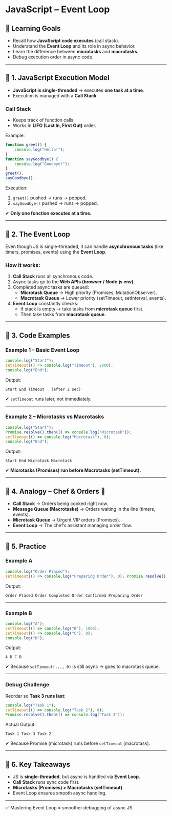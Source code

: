 # JavaScript – Event Loop

## 🎯 Learning Goals

- Recall how **JavaScript code executes** (call stack).
- Understand the **Event Loop** and its role in async behavior.
- Learn the difference between **microtasks** and **macrotasks**.
- Debug execution order in async code.

---

## 🔹 1. JavaScript Execution Model

- **JavaScript is single-threaded** → executes **one task at a time**.
- Execution is managed with a **Call Stack**.

### Call Stack

- Keeps track of function calls.
- Works in **LIFO (Last In, First Out)** order.

Example:

```js
function greet() {   
	console.log("Hello!"); 
} 
function sayGoodbye() {   
	console.log("Goodbye!"); 
} 
greet(); 
sayGoodbye();
```

Execution:

1. `greet()` pushed → runs → popped.
2. `sayGoodbye()` pushed → runs → popped.

✔ **Only one function executes at a time.**

---

## 🔹 2. The Event Loop

Even though JS is single-threaded, it can handle **asynchronous tasks** (like timers, promises, events) using the **Event Loop**.

### How it works:

1. **Call Stack** runs all synchronous code.
2. Async tasks go to the **Web APIs (browser / Node.js env)**.
3. Completed async tasks are queued:
    - **Microtask Queue** → High priority (Promises, MutationObserver).
    - **Macrotask Queue** → Lower priority (setTimeout, setInterval, events).
4. **Event Loop** constantly checks:
    - If stack is empty → take tasks from **microtask queue** first.
    - Then take tasks from **macrotask queue**.

---

## 🔹 3. Code Examples

### Example 1 – Basic Event Loop

```js
console.log("Start"); 
setTimeout(() => console.log("Timeout"), 2000); 
console.log("End");

```
Output:

```
Start End Timeout   (after 2 sec)
```

✔ `setTimeout` runs later, not immediately.

---

### Example 2 – Microtasks vs Macrotasks

```js
console.log("Start"); 
Promise.resolve().then(() => console.log("Microtask")); 
setTimeout(() => console.log("Macrotask"), 0); 
console.log("End");
```

Output:

```
Start End Microtask Macrotask
```

✔ **Microtasks (Promises) run before Macrotasks (setTimeout).**

---

## 🔹 4. Analogy – Chef & Orders 🍳

- **Call Stack** → Orders being cooked right now.
- **Message Queue (Macrotasks)** → Orders waiting in the line (timers, events).
- **Microtask Queue** → Urgent VIP orders (Promises).
- **Event Loop** → The chef’s assistant managing order flow.

---

## 🔹 5. Practice

### Example A

```js
console.log("Order Placed"); 
setTimeout(() => console.log("Preparing Order"), 0); Promise.resolve().then(() => console.log("Order Confirmed")); console.log("Order Completed");
```

Output:

```
Order Placed Order Completed Order Confirmed Preparing Order
```

---

### Example B

```js
console.log("A"); 
setTimeout(() => console.log("B"), 1000); 
setTimeout(() => console.log("C"), 0); 
console.log("D");
```

Output:

```
A D C B
```

✔ Because `setTimeout(..., 0)` is still async → goes to macrotask queue.

---

### Debug Challenge

Reorder so **Task 3 runs last**:

```js
console.log("Task 1"); 
setTimeout(() => console.log("Task 2"), 0); 
Promise.resolve().then(() => console.log("Task 3"));
```

Actual Output:

```
Task 1 Task 3 Task 2
```

✔ Because Promise (microtask) runs before `setTimeout` (macrotask).

---

## 🔹 6. Key Takeaways

- JS is **single-threaded**, but async is handled via **Event Loop**.
- **Call Stack** runs sync code first.
- **Microtasks (Promises) > Macrotasks (setTimeout)**.
- Event Loop ensures smooth async handling.

---

✅ Mastering Event Loop = smoother debugging of async JS.